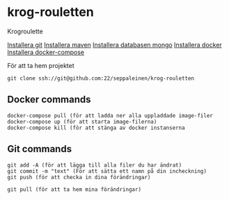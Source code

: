 # krog-rouletten
Krogroulette

[Installera git](htts://git-scm.com/download/win)
[Installera maven](http://www.mkyong.com/maven/how-to-install-maven-in-windows/)
[Installera databasen mongo](https://www.mongodb.org/downloads)
[Installera docker](https://www.docker.com/)
[Installera docker-compose](https://docs.docker.com/compose/)

För att ta hem projektet
```
git clone ssh://git@github.com:22/seppaleinen/krog-rouletten
```

## Docker commands
```
docker-compose pull (för att ladda ner alla uppladdade image-filer
docker-compose up (för att starta image-filerna)
docker-compose kill (för att stänga av docker instanserna
```

## Git commands
```
git add -A (för att lägga till alla filer du har ändrat)
git commit -m "text" (För att sätta ett namn på din incheckning)
git push (för att checka in dina förändringar)
```

```
git pull (för att ta hem mina förändringar)
```



